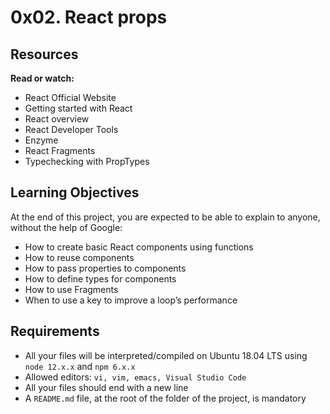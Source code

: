 # 0x02. React props

## Resources

**Read or watch:**
* React Official Website
* Getting started with React
* React overview
* React Developer Tools
* Enzyme
* React Fragments
* Typechecking with PropTypes

## Learning Objectives

At the end of this project, you are expected to be able to explain to anyone, without the help of Google:

* How to create basic React components using functions
* How to reuse components
* How to pass properties to components
* How to define types for components
* How to use Fragments
* When to use a key to improve a loop’s performance

## Requirements

* All your files will be interpreted/compiled on Ubuntu 18.04 LTS using `node 12.x.x` and `npm 6.x.x`
* Allowed editors: `vi, vim, emacs, Visual Studio Code`
* All your files should end with a new line
* A `README.md` file, at the root of the folder of the project, is mandatory

